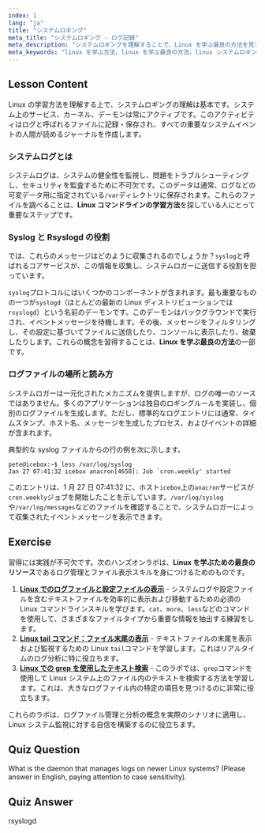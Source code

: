 ```yaml
---
index: 1
lang: "ja"
title: "システムロギング"
meta_title: "システムロギング - ログ記録"
meta_description: "システムロギングを理解することで、Linux を学ぶ最良の方法を見つけましょう。このガイドでは、syslog、rsyslogd、および/var/log 内のログファイルの見つけ方と読み方について説明します。無料のオンライン Linux コースの重要な要素です。"
meta_keywords: "linux を学ぶ方法，linux を学ぶ最良の方法，linux システムロギング，syslog, rsyslogd, var log, システムログ，linux コマンドラインを学ぶ，linux を学ぶための最良のリソース"
---
```


## Lesson Content

Linux の学習方法を理解する上で、システムロギングの理解は基本です。システム上のサービス、カーネル、デーモンは常にアクティブです。このアクティビティはログと呼ばれるファイルに記録・保存され、すべての重要なシステムイベントの人間が読めるジャーナルを作成します。

### システムログとは

システムログは、システムの健全性を監視し、問題をトラブルシューティングし、セキュリティを監査するために不可欠です。このデータは通常、ログなどの可変データ用に指定されている`/var`ディレクトリに保存されます。これらのファイルを調べることは、**Linux コマンドラインの学習方法**を探している人にとって重要なステップです。

### Syslog と Rsyslogd の役割

では、これらのメッセージはどのように収集されるのでしょうか？`syslog`と呼ばれるコアサービスが、この情報を収集し、システムロガーに送信する役割を担っています。

`syslog`プロトコルにはいくつかのコンポーネントが含まれます。最も重要なものの一つが`syslogd`（ほとんどの最新の Linux ディストリビューションでは`rsyslogd`）という名前のデーモンです。このデーモンはバックグラウンドで実行され、イベントメッセージを待機します。その後、メッセージをフィルタリングし、その設定に基づいてファイルに送信したり、コンソールに表示したり、破棄したりします。これらの概念を習得することは、**Linux を学ぶ最良の方法**の一部です。

### ログファイルの場所と読み方

システムロガーは一元化されたメカニズムを提供しますが、ログの唯一のソースではありません。多くのアプリケーションは独自のロギングルールを実装し、個別のログファイルを生成します。ただし、標準的なログエントリには通常、タイムスタンプ、ホスト名、メッセージを生成したプロセス、およびイベントの詳細が含まれます。

典型的な syslog ファイルからの行の例を次に示します。

```plaintext
pete@icebox:~$ less /var/log/syslog
Jan 27 07:41:32 icebox anacron[4650]: Job `cron.weekly' started
```

このエントリは、1 月 27 日 07:41:32 に、ホスト`icebox`上の`anacron`サービスが`cron.weekly`ジョブを開始したことを示しています。`/var/log/syslog`や`/var/log/messages`などのファイルを確認することで、システムロガーによって収集されたイベントメッセージを表示できます。

## Exercise

習得には実践が不可欠です。次のハンズオンラボは、**Linux を学ぶための最良のリソース**であるログ管理とファイル表示スキルを身につけるためのものです。

1.  **[Linux でのログファイルと設定ファイルの表示](https://labex.io/ja/labs/linux-viewing-log-and-configuration-files-in-linux-387914)** - システムログや設定ファイルを含むテキストファイルを効率的に表示および移動するための必須の Linux コマンドラインスキルを学びます。`cat`、`more`、`less`などのコマンドを使用して、さまざまなファイルタイプから重要な情報を抽出する練習をします。
2.  **[Linux tail コマンド：ファイル末尾の表示](https://labex.io/ja/labs/linux-linux-tail-command-file-end-display-214303)** - テキストファイルの末尾を表示および監視するための Linux `tail`コマンドを学習します。これはリアルタイムのログ分析に特に役立ちます。
3.  **[Linux での grep を使用したテキスト検索](https://labex.io/ja/labs/comptia-search-text-with-grep-in-linux-590841)** - このラボでは、`grep`コマンドを使用して Linux システム上のファイル内のテキストを検索する方法を学習します。これは、大きなログファイル内の特定の項目を見つけるのに非常に役立ちます。

これらのラボは、ログファイル管理と分析の概念を実際のシナリオに適用し、Linux システム監視に対する自信を構築するのに役立ちます。

## Quiz Question

What is the daemon that manages logs on newer Linux systems? (Please answer in English, paying attention to case sensitivity).

## Quiz Answer

rsyslogd
